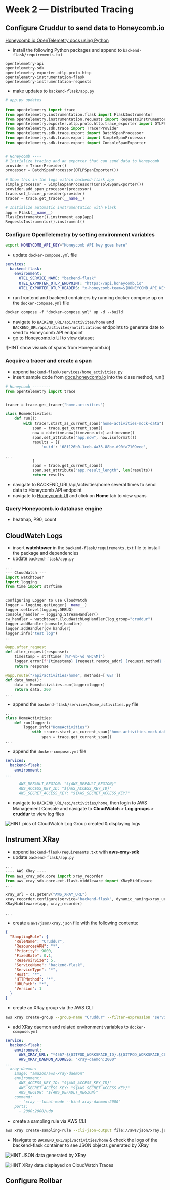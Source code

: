 # Week 2 — Distributed Tracing
## Configure Cruddur to send data to Honeycomb.io
[Honeycomb.io OpenTelemetry docs using Python](https://docs.honeycomb.io/getting-data-in/opentelemetry/python/)
- install the following Python packages and append to `backend-flask/requirements.txt`

```
opentelemetry-api
opentelemetry-sdk
opentelemetry-exporter-otlp-proto-http
opentelemetry-instrumentation-flask
opentelemetry-instrumentation-requests
```
- make updates to `backend-flask/app.py`

```python
# app.py updates
    
from opentelemetry import trace
from opentelemetry.instrumentation.flask import FlaskInstrumentor
from opentelemetry.instrumentation.requests import RequestsInstrumentor
from opentelemetry.exporter.otlp.proto.http.trace_exporter import OTLPSpanExporter
from opentelemetry.sdk.trace import TracerProvider
from opentelemetry.sdk.trace.export import BatchSpanProcessor
from opentelemetry.sdk.trace.export import SimpleSpanProcessor
from opentelemetry.sdk.trace.export import ConsoleSpanExporter


# Honeycomb ----
# Initialize tracing and an exporter that can send data to Honeycomb
provider = TracerProvider()
processor = BatchSpanProcessor(OTLPSpanExporter())

# Show this in the logs within backend-flask app
simple_processor = SimpleSpanProcessor(ConsoleSpanExporter())
provider.add_span_processor(processor)
trace.set_tracer_provider(provider)
tracer = trace.get_tracer(__name__)

# Initialize automatic instrumentation with Flask
app = Flask(__name__)
FlaskInstrumentor().instrument_app(app)
RequestsInstrumentor().instrument()
```
### Configure OpenTelemetry by setting environment variables

```sh
export HONEYCOMB_API_KEY="Honeycomb API key goes here" 
```
- update `docker-compose.yml` file 

```yaml
services:
  backend-flask:
    environment:
      OTEL_SERVICE_NAME: "backend-flask"
      OTEL_EXPORTER_OTLP_ENDPOINT: "https://api.honeycomb.io"
      OTEL_EXPORTER_OTLP_HEADERS: "x-honeycomb-team=${HONEYCOMB_API_KEY}"
```
- run frontend and backend containers by running docker compose up on the `docker-compose.yml` file

```docker compose -f "docker-compose.yml" up -d --build```

- navigate to `BACKEND_URL/api/activites/home` and `BACKEND_URL/api/activites/notifications` endpoints to generate date to send to Honeycomb API endpoint
- go to [Honeycomb.io UI](https://ui.honeycomb.io) to view dataset

![HINT show visuals of spans from Honeycomb.io]

### Acquire a tracer and create a span
- append `backend-flask/services/home_activities.py`
- insert sample code from [docs.honeycomb.io](https://docs.honeycomb.io/getting-data-in/opentelemetry/python/#configure-and-run) into the class method, run()

```python
# Honeycomb --------
from opentelemetry import trace


tracer = trace.get_tracer("home.activities")

class HomeActivities:
    def run():
        with tracer.start_as_current_span("home-activities-mock-data") as inner_span:
            span = trace.get_current_span()
            now = datetime.now(timezone.utc).astimezone()
            span.set_attribute("app.now", now.isoformat())
            results = [{
                'uuid': '68f126b0-1ceb-4a33-88be-d90fa7109eee',

...
            ]
            span = trace.get_current_span()
            span.set_attribute("app.result_length", len(results))
            return results
```
-  navigate to BACKEND_URL/api/activities/home several times to send data to Honeycomb API endpoint
-  navigate to [Honeycomb UI](https://ui.honeycomb.io) and click on **Home** tab to view spans

### Query Honeycomb.io database engine
- heatmap, P90, count

## CloudWatch Logs
- insert **watchtower** in the `backend-flask/requirements.txt` file to install the package and dependencies
- update `backend-flask/app.py`

```python
...
--- CloudWatch ---
import watchtower
import logging
from time import strftime


Configuring Logger to use CloudWatch
logger = logging.getLogger(__name__)
logger.setLevel(logging.DEBUG)
console_handler = logging.StreamHandler()
cw_handler = watchtower.CloudWatchLogHandler(log_group="cruddur")
logger.addHandler(console_handler)
logger.addHandler(cw_handler)
logger.info("test log")
...

@app.after_request
def after_request(response):
    timestamp = strftime('[%Y-%b-%d %H:%M]')
    logger.error(f"{timestamp} {request.remote_addr} {request.method} {request.scheme} {request.full_path} {response.status}")
    return response
  
@app.route("/api/activities/home", methods=['GET'])
def data_home():
    data = HomeActivities.run(logger=logger)
    return data, 200
...
```
- append the `backend-flask/services/home_activities.py` file

```python
...
class HomeActivities:
    def run(logger):
        logger.info("HomeActivities")
            with tracer.start_as_current_span("home-activities-mock-data") as inner_span:
                span = trace.get_current_span()
...
```
- append the `docker-compose.yml` file

```yaml
services:
  backend-flask:
    environment:
...

      AWS_DEFAULT_REGION: "${AWS_DEFAULT_REGION}"
      AWS_ACCESS_KEY_ID: "${AWS_ACCESS_KEY_ID}"
      AWS_SECRET_ACCESS_KEY: "${AWS_SECRET_ACCESS_KEY}"
```
- navigate to `BACKEND_URL/api/activities/home`, then login to AWS Management Console and navigate to **CloudWatch** > **Log groups** > **cruddur** to view log files

![HINT pics of CloudWatch Log Group created & displaying logs]()

## Instrument XRay
- append `backend-flask/requirements.txt` with **aws-xray-sdk**
- update `backend-flask/app.py`

```python
...
---- AWS XRay ----
from aws_xray_sdk.core import xray_recorder
from aws_xray_sdk.core.ext.flask.middleware import XRayMiddleware
...

xray_url = os.getenv("AWS_XRAY_URL")
xray_recorder.configure(service="backend-flask", dynamic_naming=xray_url)
XRayMiddleware(app, xray_recorder)

...
```
- create a `aws/json/xray.json` file with the following contents:

```json
{
  "SamplingRule": {
    "RuleName": "Cruddur",
    "ResourcesARN": "*",
    "Priority": 9000,
    "FixedRate": 0.1,
    "ResevoirSize": 5,
    "ServiceName": "backend-flask",
    "ServiceType": "*",
    "Host": "*",
    "HTTPMethod": "*",
    "URLPath": "*",
    "Version": 1
  }
}
```
- create an XRay group via the AWS CLI

```sh
aws xray create-group --group-name "Cruddur" --filter-expression "service(\"backend-flask\")"
```

- add XRay daemon and related environment variables to `docker-compose.yml`

```yml
service:
  backend-flask:
    environment:
      AWS_XRAY_URL: "*4567-${GITPOD_WORKSPACE_ID}.${GITPOD_WORKSPACE_CLUSTER_HOST}"
      AWS_XRAY_DAEMON_ADDRESS: "xray-daemon:2000"
...
  xray-daemon:
    image: "amazon/aws-xray-daemon"
    environment:
      AWS_ACCESS_KEY_ID: "${AWS_ACCESS_KEY_ID}"
      AWS_SECRET_ACCESS_KEY: "${AWS_SECRET_ACCESS_KEY}"
      AWS_REGION: "${AWS_DEFAULT_REGION}"
    command:
      - "xray --local-mode --bind xray-daemon:2000"
    ports:
      - 2000:2000/udp
```
- create a sampling rule via AWS CLI

```sh
aws xray create-sampling-rule --cli-json-output file://aws/json/xray.json
```
- Navigate to `BACKEND_URL/api/activities/home` & check the logs of the backend-flask container to see JSON objects generated by XRay

![HINT JSON data generated by XRay]()

![HINT XRay data displayed on CloudWatch Traces]()

## Configure Rollbar
